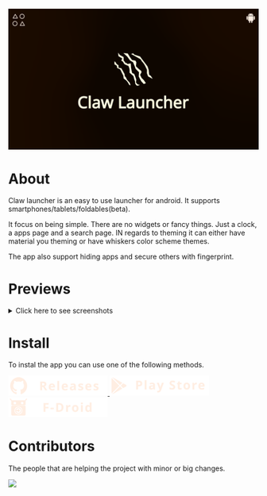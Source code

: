 
![Banner](banner.webp)

# About
Claw launcher is an easy to use launcher for android. It supports smartphones/tablets/foldables(beta).

It focus on being simple. There are no widgets or fancy things. Just a clock, a apps page and a search page. IN regards to theming it can either have material you theming or have whiskers color scheme themes. 

The app also support hiding apps and secure others with fingerprint. 

# Previews
<details>
  <summary>Click here to see screenshots</summary>

<img src="./assets/home_clean.webp" width="400">
<img src="./assets/home_searchbar.webp" width="400">
<img src="./assets/search.webp" width="400">
<img src="./assets/apps_grid.webp" width="400">
<img src="./assets/app_popup.webp" width="400">
<img src="./assets/apps_list.webp" width="400">
<img src="./assets/search_engines.webp" width="400">
<img src="./assets/bookmarks.webp" width="400">
  
</details>

# Install
To instal the app you can use one of the following methods.

<a href="https://github.com/Whiskers-Apps/claw-launcher/releases">
<img alt="github releases download" src="./assets/github-releases.svg" width="200">
</a>
<a>
<img alt="play store download" src="./assets/play-store.svg" width="200">
</a>
<a>
<img alt="f-droid download" src="./assets/f-droid.svg" width="200">
</a>

# Contributors
The people that are helping the project with minor or big changes.

<a href="https://github.com/whiskers-apps/whiskers-launcher/graphs/contributors">
  <img src="https://contrib.rocks/image?repo=whiskers-apps/whiskers-launcher" />
</a>
